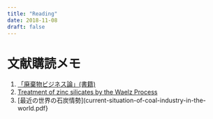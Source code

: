 ```yaml
---
title: "Reading"
date: 2018-11-08
draft: false
---
```

# 文献購読メモ

1. [「廃棄物ビジネス論」(書籍)](haikibutsu-business-ron.pdf)
1. [Treatment of zinc silicates by the Waelz Process](treatment-of-zinc-silicates-by-the-waelz-process.pdf)
1. [最近の世界の石炭情勢](current-situation-of-coal-industry-in-the-world.pdf}

